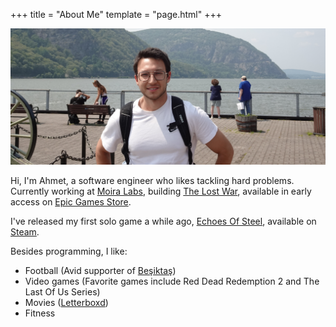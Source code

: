 +++
title = "About Me"
template = "page.html"
+++

![Profile](/profile.jpg)

Hi, I'm Ahmet, a software engineer who likes tackling hard problems. Currently working at [Moira Labs](https://www.moiralabs.net/), building [The Lost War](http://thelostwar.net/), available in early access on [Epic Games Store](https://store.epicgames.com/en-US/p/the-lost-war-ea53eb).

I've released my first solo game a while ago, [Echoes Of Steel](https://ahmetilten.com/portfolio/echoes-of-steel/), available on [Steam](https://store.steampowered.com/app/2580010/Echoes_Of_Steel/).

Besides programming, I like:
- Football (Avid supporter of [Beşiktaş](https://en.wikipedia.org/wiki/Be%C5%9Fikta%C5%9F_J.K.))
- Video games (Favorite games include Red Dead Redemption 2 and The Last Of Us Series) 
- Movies ([Letterboxd](https://letterboxd.com/iltenahmet/))
- Fitness 

